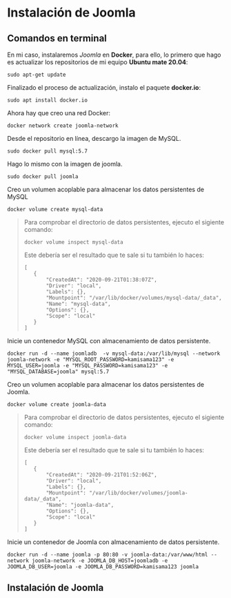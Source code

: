 # Instalación de Joomla
## Comandos en terminal
En mi caso, instalaremos _Joomla_ en **Docker**, para ello, lo primero que hago es actualizar los repositorios de mi equipo **Ubuntu mate 20.04**:
```
sudo apt-get update
```
Finalizado el proceso de actualización, instalo el paquete **docker.io**:
```
sudo apt install docker.io
```
Ahora hay que creo una red Docker:
```
docker network create joomla-network
```
Desde el repositorio en línea, descargo la imagen de MySQL.
```
sudo docker pull mysql:5.7
```
Hago lo mismo con la imagen de joomla.
```
sudo docker pull joomla
```
Creo un volumen acoplable para almacenar los datos persistentes de MySQL
```
docker volume create mysql-data
```
>Para comprobar el directorio de datos persistentes, ejecuto el sigiente comando:
>```
>docker volume inspect mysql-data
>```
>Este debería ser el resultado que te sale si tu también lo haces:
>```
>[
>    {
>        "CreatedAt": "2020-09-21T01:38:07Z",
>        "Driver": "local",
>        "Labels": {},
>        "Mountpoint": "/var/lib/docker/volumes/mysql-data/_data",
>        "Name": "mysql-data",
>        "Options": {},
>        "Scope": "local"
>    }
>]
>```
Inicie un contenedor MySQL con almacenamiento de datos persistente.
```
docker run -d --name joomladb  -v mysql-data:/var/lib/mysql --network joomla-network -e "MYSQL_ROOT_PASSWORD=kamisama123" -e MYSQL_USER=joomla -e "MYSQL_PASSWORD=kamisama123" -e "MYSQL_DATABASE=joomla" mysql:5.7
```
Creo un volumen acoplable para almacenar los datos persistentes de Joomla.
```
docker volume create joomla-data
```
>Para comprobar el directorio de datos persistentes, ejecuto el sigiente comando:
>```
>docker volume inspect joomla-data
>```
>Este debería ser el resultado que te sale si tu también lo haces:
>```
>[
>    {
>        "CreatedAt": "2020-09-21T01:52:06Z",
>        "Driver": "local",
>        "Labels": {},
>        "Mountpoint": "/var/lib/docker/volumes/joomla-data/_data",
>        "Name": "joomla-data",
>        "Options": {},
>        "Scope": "local"
>    }
>]
>```

Inicie un contenedor de Joomla con almacenamiento de datos persistente.
```
docker run -d --name joomla -p 80:80 -v joomla-data:/var/www/html --network joomla-network -e JOOMLA_DB_HOST=joomladb -e JOOMLA_DB_USER=joomla -e JOOMLA_DB_PASSWORD=kamisama123 joomla
```
## Instalación de Joomla
